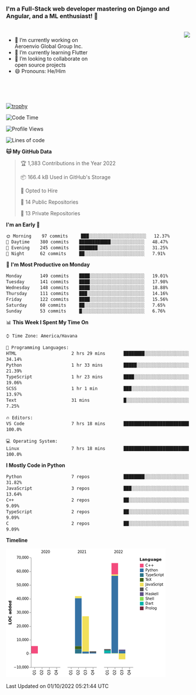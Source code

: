 ### I'm a Full-Stack web developer mastering on Django and Angular, and a ML enthusiast!  👋

<br/>

<img align="right" height="250"  src="https://media1.giphy.com/media/qgQUggAC3Pfv687qPC/giphy.gif?cid=ecf05e470ttfxgsj072btembitu1zn4ti3t3cdyg4jo5b3by&rid=giphy.gif&ct=g" />

 <div style="width:50%">
    <ul>
      <li>🔭 I’m currently working on Aeroenvio Global Group Inc.</li>
      <li>🌱 I’m currently learning Flutter</li>
      <li>👯 I’m looking to collaborate on open source projects</li>
      <li>😄 Pronouns: He/Him</li>
<!--       <li>⚡ Fun fact: I started my first professional project for a company as web dev without knowing any JS </li> -->
    </ul>
  </div>
  
<br/><br/><br/>

[![trophy](https://github-profile-trophy.vercel.app/?username=dfg-98&row=3&column=3&theme=monokai)](https://github.com/ryo-ma/github-profile-trophy)


<!--START_SECTION:waka-->
![Code Time](http://img.shields.io/badge/Code%20Time-464%20hrs%2053%20mins-blue)

![Profile Views](http://img.shields.io/badge/Profile%20Views-0-blue)

![Lines of code](https://img.shields.io/badge/From%20Hello%20World%20I%27ve%20Written-144%20Thousand%20lines%20of%20code-blue)

**🐱 My GitHub Data** 

> 🏆 1,383 Contributions in the Year 2022
 > 
> 📦 166.4 kB Used in GitHub's Storage 
 > 
> 💼 Opted to Hire
 > 
> 📜 14 Public Repositories 
 > 
> 🔑 13 Private Repositories  
 > 
**I'm an Early 🐤** 

```text
🌞 Morning    97 commits     ███░░░░░░░░░░░░░░░░░░░░░░   12.37% 
🌆 Daytime    380 commits    ████████████░░░░░░░░░░░░░   48.47% 
🌃 Evening    245 commits    ███████░░░░░░░░░░░░░░░░░░   31.25% 
🌙 Night      62 commits     ██░░░░░░░░░░░░░░░░░░░░░░░   7.91%

```
📅 **I'm Most Productive on Monday** 

```text
Monday       149 commits    ████░░░░░░░░░░░░░░░░░░░░░   19.01% 
Tuesday      141 commits    ████░░░░░░░░░░░░░░░░░░░░░   17.98% 
Wednesday    148 commits    ████░░░░░░░░░░░░░░░░░░░░░   18.88% 
Thursday     111 commits    ███░░░░░░░░░░░░░░░░░░░░░░   14.16% 
Friday       122 commits    ████░░░░░░░░░░░░░░░░░░░░░   15.56% 
Saturday     60 commits     ██░░░░░░░░░░░░░░░░░░░░░░░   7.65% 
Sunday       53 commits     █░░░░░░░░░░░░░░░░░░░░░░░░   6.76%

```


📊 **This Week I Spent My Time On** 

```text
⌚︎ Time Zone: America/Havana

💬 Programming Languages: 
HTML                     2 hrs 29 mins       ████████░░░░░░░░░░░░░░░░░   34.14% 
Python                   1 hr 33 mins        █████░░░░░░░░░░░░░░░░░░░░   21.39% 
TypeScript               1 hr 23 mins        ████░░░░░░░░░░░░░░░░░░░░░   19.06% 
SCSS                     1 hr 1 min          ███░░░░░░░░░░░░░░░░░░░░░░   13.97% 
Text                     31 mins             █░░░░░░░░░░░░░░░░░░░░░░░░   7.25%

🔥 Editors: 
VS Code                  7 hrs 18 mins       █████████████████████████   100.0%

💻 Operating System: 
Linux                    7 hrs 18 mins       █████████████████████████   100.0%

```

**I Mostly Code in Python** 

```text
Python                   7 repos             ████████░░░░░░░░░░░░░░░░░   31.82% 
JavaScript               3 repos             ███░░░░░░░░░░░░░░░░░░░░░░   13.64% 
C++                      2 repos             ██░░░░░░░░░░░░░░░░░░░░░░░   9.09% 
TypeScript               2 repos             ██░░░░░░░░░░░░░░░░░░░░░░░   9.09% 
C                        2 repos             ██░░░░░░░░░░░░░░░░░░░░░░░   9.09%

```


**Timeline**

![Chart not found](https://raw.githubusercontent.com/dfg-98/dfg-98/main/charts/bar_graph.png) 


 Last Updated on 01/10/2022 05:21:44 UTC
<!--END_SECTION:waka-->
